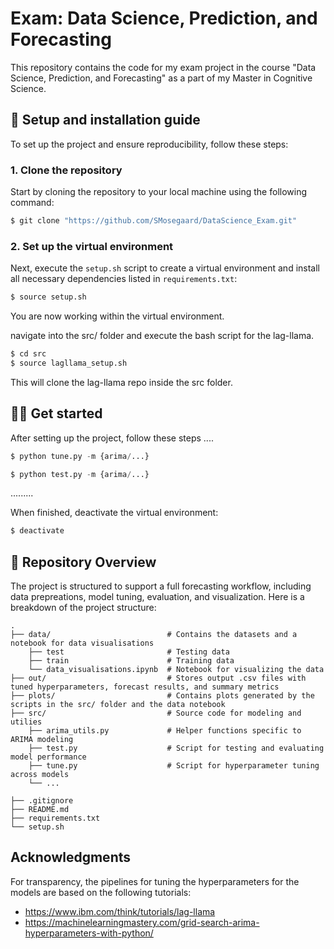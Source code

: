 # Exam: Data Science, Prediction, and Forecasting

This repository contains the code for my exam project in the course "Data Science, Prediction, and Forecasting" as a part of my Master in Cognitive Science.

## 🔧 Setup and installation guide

To set up the project and ensure reproducibility, follow these steps:

### 1.  Clone the repository
Start by cloning the repository to your local machine using the following command:
```python
$ git clone "https://github.com/SMosegaard/DataScience_Exam.git"
```
### 2. Set up the virtual environment
Next, execute the ```setup.sh``` script to create a virtual environment and install all necessary dependencies listed in ```requirements.txt```:
```python
$ source setup.sh
``` 
You are now working within the virtual environment.

navigate into the src/ folder and execute the bash script for the lag-llama.

```python
$ cd src
$ source lagllama_setup.sh
```
This will clone the lag-llama repo inside the src folder.


## 👩‍💻 Get started
After setting up the project, follow these steps ....

```python
$ python tune.py -m {arima/...}
```
```python
$ python test.py -m {arima/...}
```



.........


When finished, deactivate the virtual environment:
```python
$ deactivate
```


## 📂 Repository Overview
The project is structured to support a full forecasting workflow, including data prepreations, model tuning, evaluation, and visualization. Here is a breakdown of the project structure:

```
.
├── data/                          # Contains the datasets and a notebook for data visualisations
    ├── test                       # Testing data
    ├── train                      # Training data
    └── data_visualisations.ipynb  # Notebook for visualizing the data
├── out/                           # Stores output .csv files with tuned hyperparameters, forecast results, and summary metrics  
├── plots/                         # Contains plots generated by the scripts in the src/ folder and the data notebook
├── src/                           # Source code for modeling and utilies
    ├── arima_utils.py             # Helper functions specific to ARIMA modeling
    ├── test.py                    # Script for testing and evaluating model performance
    ├── tune.py                    # Script for hyperparameter tuning across models
    └── ...

├── .gitignore 
├── README.md
├── requirements.txt
└── setup.sh                      
```

## Acknowledgments
For transparency, the pipelines for tuning the hyperparameters for the models are based on the following tutorials:
- https://www.ibm.com/think/tutorials/lag-llama
- https://machinelearningmastery.com/grid-search-arima-hyperparameters-with-python/ 